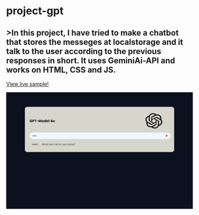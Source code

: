 # project-gpt

<h2>>In this project, I have tried to make a chatbot that stores the messeges at localstorage and it talk to the user according to the previous responses in short. It uses GeminiAi-API and works on HTML, CSS and JS.</h2>

<a href="">View live sample!</a>

<img src="./sample.png">